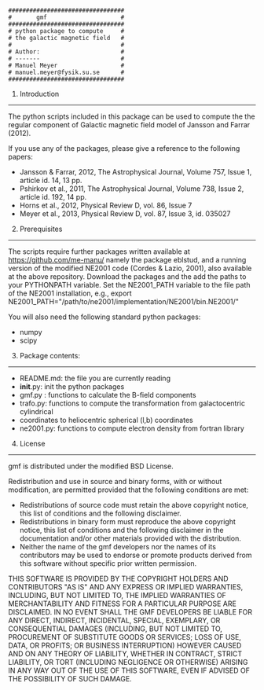 	#################################
	#       gmf                     #
	#################################
	# python package to compute     #
	# the galactic magnetic field   #
	#                               #
	# Author:                       #
	# -------                       #
	# Manuel Meyer                  #
	# manuel.meyer@fysik.su.se      #
	#################################

1. Introduction
---------------

The python scripts included in this package can be used
to compute the the regular component of Galactic magnetic field model of Jansson and Farrar (2012).

If you use any of the packages, please give a reference to the 
following papers:

- Jansson & Farrar, 2012, The Astrophysical Journal, Volume 757, Issue 1, article id. 14, 13 pp.
- Pshirkov et al., 2011, The Astrophysical Journal, Volume 738, Issue 2, article id. 192, 14 pp.
- Horns et al., 2012, Physical Review D, vol. 86, Issue 7
- Meyer et al., 2013, Physical Review D, vol. 87, Issue 3, id. 035027

2. Prerequisites
----------------

The scripts require further packages written available at https://github.com/me-manu/
namely the package eblstud, and a running version of the modified
NE2001 code (Cordes & Lazio, 2001), also available at the above repository.
Download the packages and the add the paths to your PYTHONPATH variable.
Set the NE2001_PATH variable to the file path of the NE2001 installation,
e.g.,
export NE2001_PATH="/path/to/ne2001/implementation/NE2001/bin.NE2001/"

You will also need the following standard python packages:
- numpy
- scipy


3. Package contents:
--------------------
- README.md: the file you are currently reading
- __init__.py: init the python packages
- gmf.py	: functions to calculate the B-field components
- trafo.py: functions to compute the transformation from galactocentric cylindrical 
- coordinates to heliocentric spherical (l,b) coordinates
- ne2001.py: functions to compute electron density from fortran library

4. License
----------
gmf is distributed under the modified BSD License.

Redistribution and use in source and binary forms, with or without
modification, are permitted provided that the following conditions are met:
- Redistributions of source code must retain the above copyright
notice, this list of conditions and the following disclaimer.
- Redistributions in binary form must reproduce the above copyright
notice, this list of conditions and the following disclaimer in the
documentation and/or other materials provided with the distribution.
- Neither the name of the gmf developers  nor the
names of its contributors may be used to endorse or promote products
derived from this software without specific prior written permission.

THIS SOFTWARE IS PROVIDED BY THE COPYRIGHT HOLDERS AND CONTRIBUTORS "AS IS" AND
ANY EXPRESS OR IMPLIED WARRANTIES, INCLUDING, BUT NOT LIMITED TO, THE IMPLIED
WARRANTIES OF MERCHANTABILITY AND FITNESS FOR A PARTICULAR PURPOSE ARE
DISCLAIMED. IN NO EVENT SHALL THE GMF DEVELOPERS BE LIABLE FOR ANY
DIRECT, INDIRECT, INCIDENTAL, SPECIAL, EXEMPLARY, OR CONSEQUENTIAL DAMAGES
(INCLUDING, BUT NOT LIMITED TO, PROCUREMENT OF SUBSTITUTE GOODS OR SERVICES;
LOSS OF USE, DATA, OR PROFITS; OR BUSINESS INTERRUPTION) HOWEVER CAUSED AND
ON ANY THEORY OF LIABILITY, WHETHER IN CONTRACT, STRICT LIABILITY, OR TORT
(INCLUDING NEGLIGENCE OR OTHERWISE) ARISING IN ANY WAY OUT OF THE USE OF THIS
SOFTWARE, EVEN IF ADVISED OF THE POSSIBILITY OF SUCH DAMAGE.
